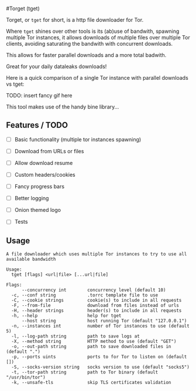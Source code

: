 #Torget (tget)

Torget, or `tget` for short, is a http file downloader for Tor.

Where `tget` shines over other tools is its (ab)use of bandwith, spawning multiple Tor instances, it allows downloads of multiple files over multiple Tor clients, avoiding saturating the bandwith with concurrent downloads. 

This allows for faster parallel downloads and a more total badwith.

Great for your daily dataleaks downloads!

Here is a quick comparison of a single Tor instance with parallel downloads vs tget:

TODO: insert fancy gif here


This tool makes use of the handy bine library...

## Features / TODO
- [ ] Basic functionality (multiple tor instances spawning)
- [ ] Download from URLs or files
- [ ] Allow download resume
- [ ] Custom headers/cookies
- [ ] Fancy progress bars
- [ ] Better logging
- [ ] Onion themed logo
- [ ] Tests


## Usage
```
A file downloader which uses multiple Tor instances to try to use all available bandwidth

Usage:
  tget [flags] <url|file> [...url|file]

Flags:
      --concurrency int        concurrency level (default 10)
  -c, --conf string            .torrc template file to use
  -C, --cookie strings         cookie(s) to include in all requests
  -F, --from-file              download from files instead of urls
  -H, --header strings         header(s) to include in all requests
  -h, --help                   help for tget
      --host string            host running Tor (default "127.0.0.1")
  -n, --instances int          number of Tor instances to use (default 5)
  -l, --log-path string        path to save logs at
  -X, --method string          HTTP method to use (default "GET")
  -o, --out-path string        path to save downloaded files in (default ".")
  -p, --ports uints            ports to for Tor to listen on (default [])
  -S, --socks-version string   socks version to use (default "socks5")
  -t, --tor-path string        path to Tor binary (default "/usr/bin/tor")
  -k, --unsafe-tls             skip TLS certificates validation

```